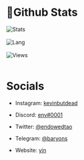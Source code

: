 # 🐲Github Stats
![Stats](https://github-readme-stats.vercel.app/api?username=r6f&title_color=ffffff&text_color=c9cacc&icon_color=2bbc8a&bg_color=1d1f21)
<br>
<br>
![Lang](https://github-readme-stats.vercel.app/api/top-langs/?username=r6f&title_color=ffffff&text_color=c9cacc&icon_color=2bbc8a&bg_color=1d1f21)
<br>
<br>
![Views](https://gpvc.arturio.dev/r6f)
<br>
<br>
# Socials

- Instagram: [kevinbutdead](https://instagram.com/kevinbutdead)

- Discord: [env#0001](https://discord.gg/m922xF9)

- Twitter: [@endowedtao](https://twitter.com/endowedtao)

- Telegram: [@baryons](https://t.me/undecryptable)

- Website: [yin](https://yin.gg)
